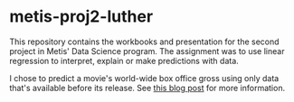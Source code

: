 # metis-proj2-luther

This repository contains the workbooks and presentation for the second
project in Metis' Data Science program. The assignment was to use
linear regression to interpret, explain or make predictions with data.

I chose to predict a movie's world-wide box office gross using only
data that's available before its release. See [this blog
post](http://www.dextersealy.com/Project2) for more information.
